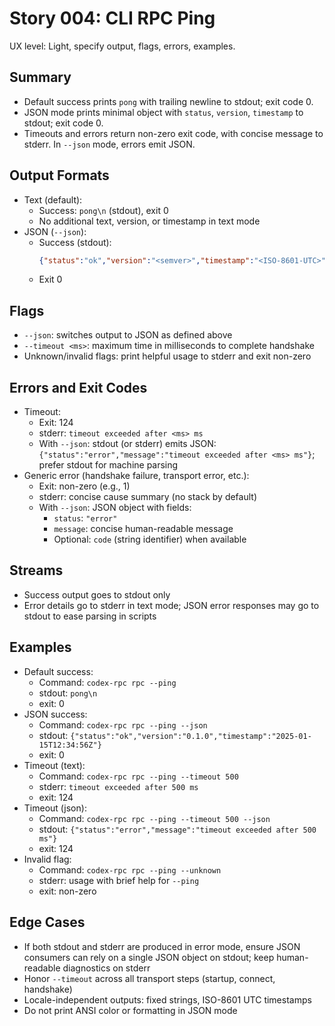 # Story 004: CLI RPC Ping

UX level: Light, specify output, flags, errors, examples.

## Summary
- Default success prints `pong` with trailing newline to stdout; exit code 0.
- JSON mode prints minimal object with `status`, `version`, `timestamp` to stdout; exit code 0.
- Timeouts and errors return non-zero exit code, with concise message to stderr. In `--json` mode, errors emit JSON.

## Output Formats
- Text (default):
  - Success: `pong\n` (stdout), exit 0
  - No additional text, version, or timestamp in text mode
- JSON (`--json`):
  - Success (stdout):
    ```json
    {"status":"ok","version":"<semver>","timestamp":"<ISO-8601-UTC>"}
    ```
  - Exit 0

## Flags
- `--json`: switches output to JSON as defined above
- `--timeout <ms>`: maximum time in milliseconds to complete handshake
- Unknown/invalid flags: print helpful usage to stderr and exit non-zero

## Errors and Exit Codes
- Timeout:
  - Exit: 124
  - stderr: `timeout exceeded after <ms> ms`
  - With `--json`: stdout (or stderr) emits JSON: `{"status":"error","message":"timeout exceeded after <ms> ms"}`; prefer stdout for machine parsing
- Generic error (handshake failure, transport error, etc.):
  - Exit: non-zero (e.g., 1)
  - stderr: concise cause summary (no stack by default)
  - With `--json`: JSON object with fields:
    - `status`: `"error"`
    - `message`: concise human-readable message
    - Optional: `code` (string identifier) when available

## Streams
- Success output goes to stdout only
- Error details go to stderr in text mode; JSON error responses may go to stdout to ease parsing in scripts

## Examples
- Default success:
  - Command: `codex-rpc rpc --ping`
  - stdout: `pong\n`
  - exit: 0
- JSON success:
  - Command: `codex-rpc rpc --ping --json`
  - stdout: `{"status":"ok","version":"0.1.0","timestamp":"2025-01-15T12:34:56Z"}`
  - exit: 0
- Timeout (text):
  - Command: `codex-rpc rpc --ping --timeout 500`
  - stderr: `timeout exceeded after 500 ms`
  - exit: 124
- Timeout (json):
  - Command: `codex-rpc rpc --ping --timeout 500 --json`
  - stdout: `{"status":"error","message":"timeout exceeded after 500 ms"}`
  - exit: 124
- Invalid flag:
  - Command: `codex-rpc rpc --ping --unknown`
  - stderr: usage with brief help for `--ping`
  - exit: non-zero

## Edge Cases
- If both stdout and stderr are produced in error mode, ensure JSON consumers can rely on a single JSON object on stdout; keep human-readable diagnostics on stderr
- Honor `--timeout` across all transport steps (startup, connect, handshake)
- Locale-independent outputs: fixed strings, ISO-8601 UTC timestamps
- Do not print ANSI color or formatting in JSON mode

